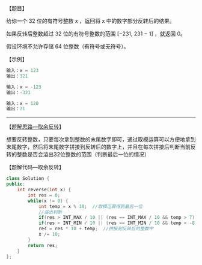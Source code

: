 【题目】

给你一个 32 位的有符号整数 x ，返回将 x 中的数字部分反转后的结果。

如果反转后整数超过 32 位的有符号整数的范围 [−231,  231 − 1] ，就返回 0。

假设环境不允许存储 64 位整数（有符号或无符号）。

【示例】

```c++
输入：x = 123
输出：321
```

```c++
输入：x = -123
输出：-321
```

```c++
输入：x = 120
输出：21
```

---

【[题解思路—取余反转](https://leetcode-cn.com/problems/reverse-integer/solution/tu-jie-7-zheng-shu-fan-zhuan-by-wang_ni_ma/)】

想要反转整数，只要每次拿到整数的末尾数字即可，通过取模运算可以方便地拿到末尾数字，然后将末尾数字拼接到反转后的数字上，并且在每次拼接后判断当前反转的整数是否会溢出32位整数的范围（判断最后一位的情况）

【题解代码—取余反转】

```c++
class Solution {
public:
    int reverse(int x) {
        int res = 0;
        while(x != 0) {
            int temp = x % 10;  //取模运算得到最后一位
            //溢出判断
            if(res > INT_MAX / 10 || (res == INT_MAX / 10 && temp > 7)) return 0;
            if(res < INT_MIN / 10 || (res == INT_MIN / 10 && temp < -8 )) return 0;
            res = res * 10 + temp;  //拼接到反转后的整数中
            x /= 10;
        }
        return res;
    }
};
```

